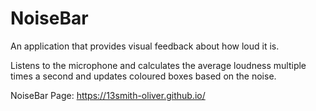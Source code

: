 # NoiseBar
An application that provides visual feedback about how loud it is.

Listens to the microphone and calculates the average loudness multiple times a second and updates coloured boxes based on the noise.

NoiseBar Page: https://13smith-oliver.github.io/
